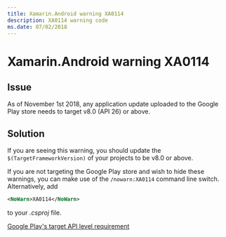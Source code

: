 ```yaml
---
title: Xamarin.Android warning XA0114
description: XA0114 warning code
ms.date: 07/02/2018
---
```

# Xamarin.Android warning XA0114

## Issue

As of November 1st 2018, any application update uploaded to the Google Play
store needs to target v8.0 (API 26) or above.

## Solution

If you are seeing this warning, you should update the
`$(TargetFrameworkVersion)` of your projects to be v8.0 or above.

If you are not targeting the Google Play store and wish to hide these
warnings, you can make use of the `/nowarn:XA0114` command line switch.
Alternatively, add

```xml
<NoWarn>XA0114</NoWarn>
```

to your *.csproj* file.

[Google Play's target API level requirement](https://developer.android.com/distribute/best-practices/develop/target-sdk)
